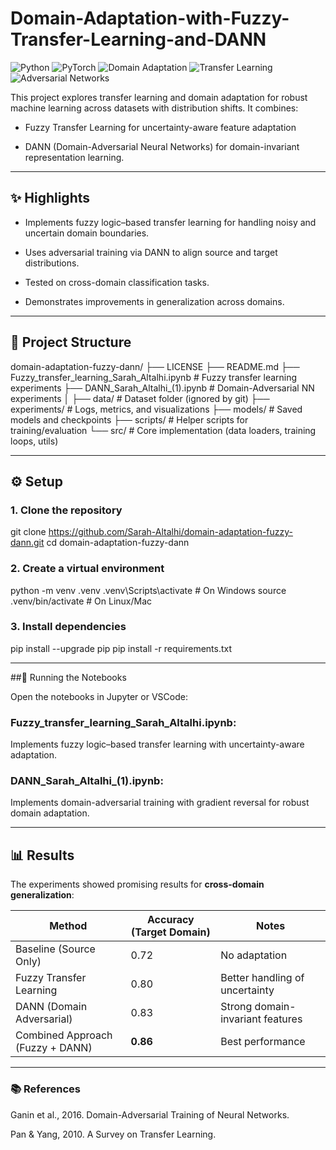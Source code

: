# Domain-Adaptation-with-Fuzzy-Transfer-Learning-and-DANN

![Python](https://img.shields.io/badge/Python-3.9-blue?style=flat-square&logo=python)
![PyTorch](https://img.shields.io/badge/PyTorch-EE4C2C?style=flat-square&logo=pytorch&logoColor=white)
![Domain Adaptation](https://img.shields.io/badge/Domain-Adaptation-lightgrey?style=flat-square)
![Transfer Learning](https://img.shields.io/badge/Transfer-Learning-green?style=flat-square)
![Adversarial Networks](https://img.shields.io/badge/Adversarial-Networks-red?style=flat-square)



This project explores transfer learning and domain adaptation for robust machine learning across datasets with distribution shifts.
It combines:

- Fuzzy Transfer Learning for uncertainty-aware feature adaptation

- DANN (Domain-Adversarial Neural Networks) for domain-invariant representation learning.

---
## ✨ Highlights

- Implements fuzzy logic–based transfer learning for handling noisy and uncertain domain boundaries.

- Uses adversarial training via DANN to align source and target distributions.

- Tested on cross-domain classification tasks.

- Demonstrates improvements in generalization across domains.
---
## 📂 Project Structure

domain-adaptation-fuzzy-dann/
├── LICENSE
├── README.md
├── Fuzzy_transfer_learning_Sarah_Altalhi.ipynb # Fuzzy transfer learning experiments
├── DANN_Sarah_Altalhi_(1).ipynb # Domain-Adversarial NN experiments
│
├── data/ # Dataset folder (ignored by git)
├── experiments/ # Logs, metrics, and visualizations
├── models/ # Saved models and checkpoints
├── scripts/ # Helper scripts for training/evaluation
└── src/ # Core implementation (data loaders, training loops, utils)

---
## ⚙️ Setup
### 1. Clone the repository
git clone https://github.com/Sarah-Altalhi/domain-adaptation-fuzzy-dann.git
cd domain-adaptation-fuzzy-dann

### 2. Create a virtual environment
python -m venv .venv
.venv\Scripts\activate   # On Windows
source .venv/bin/activate   # On Linux/Mac

### 3. Install dependencies
pip install --upgrade pip
pip install -r requirements.txt

---
##🚀 Running the Notebooks

Open the notebooks in Jupyter or VSCode:

### Fuzzy_transfer_learning_Sarah_Altalhi.ipynb:
Implements fuzzy logic–based transfer learning with uncertainty-aware adaptation.

### DANN_Sarah_Altalhi_(1).ipynb:
Implements domain-adversarial training with gradient reversal for robust domain adaptation.

---
## 📊 Results

The experiments showed promising results for **cross-domain generalization**:

| Method                          | Accuracy (Target Domain) | Notes                         |
|---------------------------------|---------------------------|-------------------------------|
| Baseline (Source Only)          | 0.72                      | No adaptation                 |
| Fuzzy Transfer Learning         | 0.80                      | Better handling of uncertainty|
| DANN (Domain Adversarial)       | 0.83                      | Strong domain-invariant features |
| Combined Approach (Fuzzy + DANN)| **0.86**                  | Best performance              |


---
### 📚 References

Ganin et al., 2016. Domain-Adversarial Training of Neural Networks.

Pan & Yang, 2010. A Survey on Transfer Learning.
